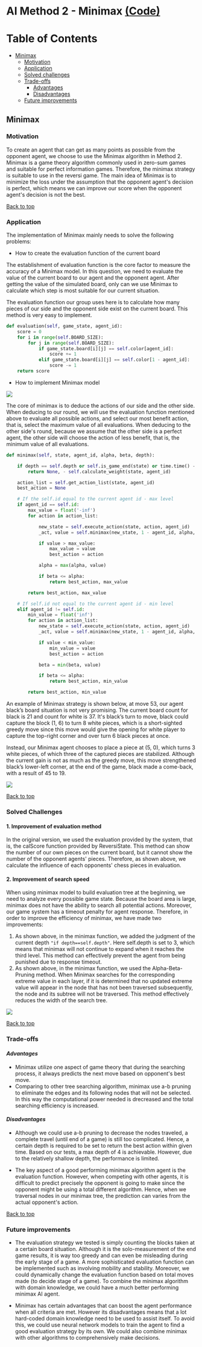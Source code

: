 # AI Method 2 - Minimax [(Code)](https://github.com/COMP90054-2022S2/comp90054-a3-reversi-ai/blob/Wiki/agents/t_032/Agent_2.py)

# Table of Contents

- [Minimax](#minimax)
  * [Motivation](#motivation)
  * [Application](#application)
  * [Solved challenges](#solved-challenges)
  * [Trade-offs](#trade-offs)     
    - [Advantages](#advantages)
    - [Disadvantages](#disadvantages)
  * [Future improvements](#future-improvements)

## Minimax  

### Motivation  

To create an agent that can get as many points as possible from the opponent agent, we choose to use the Minimax algorithm in Method 2. Minimax is a game theory algorithm commonly used in zero-sum games and suitable for perfect information games. Therefore, the minimax strategy is suitable to use in the reversi game. The main idea of Minimax is to minimize the loss under the assumption that the opponent agent's decision is perfect, which means we can improve our score when the opponent agent's decision is not the best.

[Back to top](#table-of-contents)

### Application  

The implementation of Minimax mainly needs to solve the following problems:

- How to create the evaluation function of the current board

The establishment of evaluation function is the core factor to measure the accuracy of a Minimax model. In this question, we need to evaluate the value of the current board to our agent and the opponent agent. After getting the value of the simulated board, only can we use Minimax to calculate which step is most suitable for our current situation.

The evaluation function our group uses here is to calculate how many pieces of our side and the opponent side exist on the current board. This method is very easy to implement.

```python
def evaluation(self, game_state, agent_id):
    score = 0
    for i in range(self.BOARD_SIZE):
        for j in range(self.BOARD_SIZE):
            if game_state.board[i][j] == self.color[agent_id]:
                score += 1
            elif game_state.board[i][j] == self.color[1 - agent_id]:
                score -= 1
    return score
```

- How to implement Minimax model

![](https://github.com/COMP90054-2022S2/comp90054-a3-reversi-ai/blob/Wiki/wiki-template/images/minimax_model.png)

The core of minimax is to deduce the actions of our side and the other side. When deducing to our round, we will use the evaluation function mentioned above to evaluate all possible actions, and select our most benefit action, that is, select the maximum value of all evaluations. When deducing to the other side's round, because we assume that the other side is a perfect agent, the other side will choose the action of less benefit, that is, the minimum value of all evaluations.

```python
def minimax(self, state, agent_id, alpha, beta, depth):

    if depth == self.depth or self.is_game_end(state) or time.time() - self.start_time >= self.time_limit:
        return None, - self.calculate_weight(state, agent_id)

    action_list = self.get_action_list(state, agent_id)
    best_action = None

    # If the self.id equal to the current agent id - max level
    if agent_id == self.id:
        max_value = float('-inf')
        for action in action_list:

            new_state = self.execute_action(state, action, agent_id)
            _act, value = self.minimax(new_state, 1 - agent_id, alpha, beta, depth + 1)

            if value > max_value:
                max_value = value
                best_action = action

            alpha = max(alpha, value)

            if beta <= alpha:
                return best_action, max_value

        return best_action, max_value

    # If self.id not equal to the current agent id - min level
    elif agent_id != self.id:
        min_value = float('inf')
        for action in action_list:
            new_state = self.execute_action(state, action, agent_id)
            _act, value = self.minimax(new_state, 1 - agent_id, alpha, beta, depth + 1)

            if value < min_value:
                min_value = value
                best_action = action

            beta = min(beta, value)

            if beta <= alpha:
                return best_action, min_value

        return best_action, min_value
```

An example of Minimax strategy is shown below, at move 53, our agent black’s board situation is not very promising. The current board count for black is 21 and count for white is 37. It's black’s turn to move, black could capture the block (1, 6) to turn 8 white pieces, which is a short-sighted greedy move since this move would give the opening for white player to capture the top-right corner and over turn 6 black pieces at once.

Instead, our Minimax agent chooses to place a piece at (5, 0), which turns 3 white pieces, of which three of the captured pieces are stabilized. Although the current gain is not as much as the greedy move, this move strengthened black’s lower-left corner, at the end of the game, black made a come-back, with a result of 45 to 19.

![](https://github.com/COMP90054-2022S2/comp90054-a3-reversi-ai/blob/Wiki/wiki-template/images/turnover.gif)

[Back to top](#table-of-contents)

### Solved Challenges

#### 1. Improvement of evaluation method

In the original version, we used the evaluation provided by the system, that is, the calScore function provided by ReversiState. This method can show the number of our own pieces on the current board, but it cannot show the number of the opponent agents' pieces. Therefore, as shown above, we calculate the influence of each opponents' chess pieces in evaluation.

#### 2. Improvement of search speed

When using minimax model to build evaluation tree at the beginning, we need to analyze every possible game state. Because the board area is large, minimax does not have the ability to search all potential actions. Moreover, our game system has a timeout penalty for agent response. Therefore, in order to improve the efficiency of minimax, we have made two improvements:

1. As shown above, in the minimax function, we added the judgment of the current depth `"if depth==self.depth"`. Here self.depth is set to 3, which means that minimax will not continue to expand when it reaches the third level. This method can effectively prevent the agent from being punished due to response timeout.
2. As shown above, in the minimax function, we used the Alpha-Beta-Pruning method. When Minimax searches for the corresponding extreme value in each layer, if it is determined that no updated extreme value will appear in the node that has not been traversed subsequently, the node and its subtree will not be traversed. This method effectively reduces the width of the search tree.

![](https://miro.medium.com/max/960/0*FNVaB19gXIyfKtXI.gif)

[Back to top](#table-of-contents)


### Trade-offs  

#### *Advantages*  

- Minimax utilize one aspect of game theory that during the searching process, it always predicts the next move based on opponent's best move. 
- Comparing to other tree searching algorithm, minimax use a-b pruning to eliminate the edges and its following nodes that will not be selected. In this way the computational power needed is drecreased and the total searching efficiency is increased.

#### *Disadvantages*

- Although we could use a-b pruning to decrease the nodes traveled, a complete travel (until end of a game) is still too complicated. Hence, a certain depth is required to be set to return the best action within given time. Based on our tests, a max depth of 4 is achievable. However, due to the relatively shallow depth, the performance is limited.

- The key aspect of a good performing minimax algorithm agent is the evaluation function. However, when competing with other agents, it is difficult to predict precisely the opponent is going to make since the opponent might be using a total different algorithm. Hence, when we traversal nodes in our minimax tree, the prediction can varies from the actual opponent's action.

[Back to top](#table-of-contents)

### Future improvements

- The evaluation strategy we tested is simply counting the blocks taken at a certain board situation. Although it is the solo-measurement of the end game results, it is way too greedy and can even be misleading during the early stage of a game. A more sophisticated evaluation function can be implemented such as involving mobility and stability. Moreover, we could dynamically change the evaluation function based on total moves made (to decide stage of a game). To combine the minimax algorithm with domain knowledge, we could have a much better performing minimax AI agent.

- Minimax has certain advantages that can boost the agent performance when all criteria are met. However its disadvantages means that a lot hard-coded domain knowledge need to be used to assist itself. To avoid this, we could use neural network models to train the agent to find a good evaluation strategy by its own. We could also combine minimax with other algorithms to comprehensively make decisions.